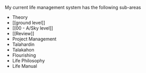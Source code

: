 My current life management system has the following sub-areas

- Theory
- [[ground level]]
- [[00 - A/Sky level]]
- [[Review]]
- Project Management
- Talahardin
- Talakahon
- Flourishing
- Life Philosophy
- Life Manual

